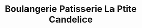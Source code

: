 ---
title: "Boulangerie Patisserie La Ptite Candelice"
url: /cande/boulangerie-patisserie-la-ptite-candelice/
shop: boulangerie
---